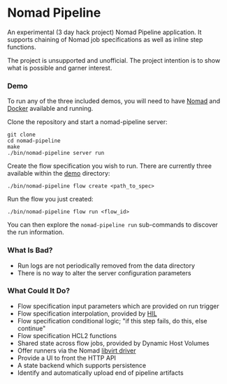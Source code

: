 # Nomad Pipeline
An experimental (3 day hack project) Nomad Pipeline application. It supports
chaining of Nomad job specifications as well as inline step functions.

The project is unsupported and unofficial. The project intention is to show what
is possible and garner interest.

### Demo
To run any of the three included demos, you will need to have
[Nomad](https://developer.hashicorp.com/nomad) and
[Docker](https://www.docker.com/) available and running.

Clone the repository and start a nomad-pipeline server:
```console
git clone
cd nomad-pipeline
make
./bin/nomad-pipeline server run
```

Create the flow specification you wish to run. There are currently three
available within the [demo](./demo) directory:
```console
./bin/nomad-pipeline flow create <path_to_spec>
```

Run the flow you just created:
```console
./bin/nomad-pipeline flow run <flow_id>
```

You can then explore the `nomad-pipeline run` sub-commands to discover the run
information.

### What Is Bad?
* Run logs are not periodically removed from the data directory
* There is no way to alter the server configuration parameters

### What Could It Do?
* Flow specification input parameters which are provided on run trigger
* Flow specification interpolation, provided by [HIL](https://github.com/hashicorp/hil)
* Flow specification conditional logic; "if this step fails, do this, else continue"
* Flow specification HCL2 functions
* Shared state across flow jobs, provided by Dynamic Host Volumes
* Offer runners via the Nomad [libvirt driver](https://github.com/hashicorp/nomad-driver-virt)
* Provide a UI to front the HTTP API
* A state backend which supports persistence
* Identify and automatically upload end of pipeline artifacts
